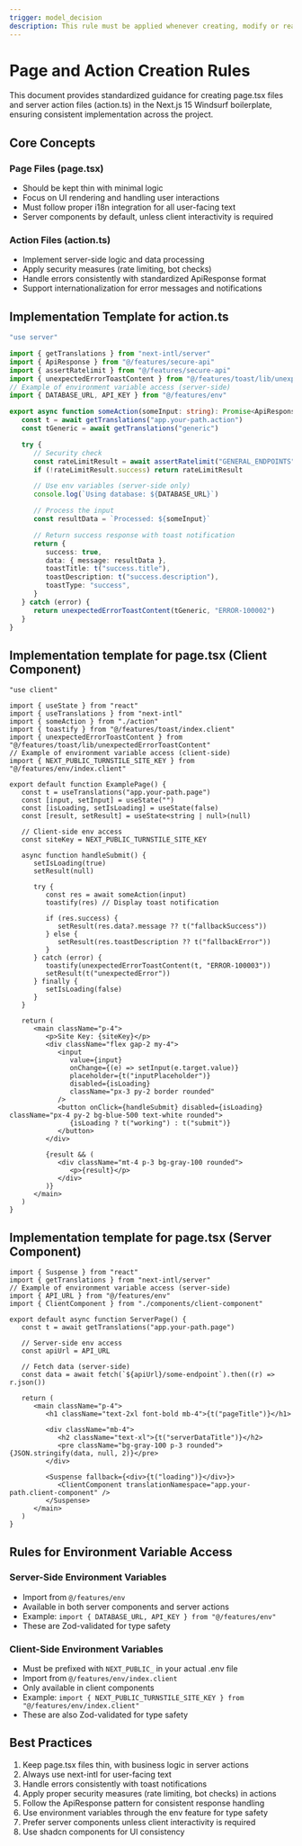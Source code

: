 ```yaml
---
trigger: model_decision
description: This rule must be applied whenever creating, modify or reading page.tsx files and server action files (action.ts)
---
```


# Page and Action Creation Rules

This document provides standardized guidance for creating page.tsx files and server action files (action.ts) in the Next.js 15 Windsurf boilerplate, ensuring consistent implementation across the project.

## Core Concepts

### Page Files (page.tsx)

- Should be kept thin with minimal logic
- Focus on UI rendering and handling user interactions
- Must follow proper i18n integration for all user-facing text
- Server components by default, unless client interactivity is required

### Action Files (action.ts)

- Implement server-side logic and data processing
- Apply security measures (rate limiting, bot checks)
- Handle errors consistently with standardized ApiResponse format
- Support internationalization for error messages and notifications

## Implementation Template for action.ts

```typescript
"use server"

import { getTranslations } from "next-intl/server"
import { ApiResponse } from "@/features/secure-api"
import { assertRatelimit } from "@/features/secure-api"
import { unexpectedErrorToastContent } from "@/features/toast/lib/unexpectedErrorToastContent"
// Example of environment variable access (server-side)
import { DATABASE_URL, API_KEY } from "@/features/env"

export async function someAction(someInput: string): Promise<ApiResponse<any>> {
   const t = await getTranslations("app.your-path.action")
   const tGeneric = await getTranslations("generic")

   try {
      // Security check
      const rateLimitResult = await assertRatelimit("GENERAL_ENDPOINTS")
      if (!rateLimitResult.success) return rateLimitResult

      // Use env variables (server-side only)
      console.log(`Using database: ${DATABASE_URL}`)

      // Process the input
      const resultData = `Processed: ${someInput}`

      // Return success response with toast notification
      return {
         success: true,
         data: { message: resultData },
         toastTitle: t("success.title"),
         toastDescription: t("success.description"),
         toastType: "success",
      }
   } catch (error) {
      return unexpectedErrorToastContent(tGeneric, "ERROR-100002")
   }
}
```

## Implementation template for page.tsx (Client Component)

```tsx
"use client"

import { useState } from "react"
import { useTranslations } from "next-intl"
import { someAction } from "./action"
import { toastify } from "@/features/toast/index.client"
import { unexpectedErrorToastContent } from "@/features/toast/lib/unexpectedErrorToastContent"
// Example of environment variable access (client-side)
import { NEXT_PUBLIC_TURNSTILE_SITE_KEY } from "@/features/env/index.client"

export default function ExamplePage() {
   const t = useTranslations("app.your-path.page")
   const [input, setInput] = useState("")
   const [isLoading, setIsLoading] = useState(false)
   const [result, setResult] = useState<string | null>(null)

   // Client-side env access
   const siteKey = NEXT_PUBLIC_TURNSTILE_SITE_KEY

   async function handleSubmit() {
      setIsLoading(true)
      setResult(null)

      try {
         const res = await someAction(input)
         toastify(res) // Display toast notification

         if (res.success) {
            setResult(res.data?.message ?? t("fallbackSuccess"))
         } else {
            setResult(res.toastDescription ?? t("fallbackError"))
         }
      } catch (error) {
         toastify(unexpectedErrorToastContent(t, "ERROR-100003"))
         setResult(t("unexpectedError"))
      } finally {
         setIsLoading(false)
      }
   }

   return (
      <main className="p-4">
         <p>Site Key: {siteKey}</p>
         <div className="flex gap-2 my-4">
            <input
               value={input}
               onChange={(e) => setInput(e.target.value)}
               placeholder={t("inputPlaceholder")}
               disabled={isLoading}
               className="px-3 py-2 border rounded"
            />
            <button onClick={handleSubmit} disabled={isLoading} className="px-4 py-2 bg-blue-500 text-white rounded">
               {isLoading ? t("working") : t("submit")}
            </button>
         </div>

         {result && (
            <div className="mt-4 p-3 bg-gray-100 rounded">
               <p>{result}</p>
            </div>
         )}
      </main>
   )
}
```

## Implementation template for page.tsx (Server Component)

```tsx
import { Suspense } from "react"
import { getTranslations } from "next-intl/server"
// Example of environment variable access (server-side)
import { API_URL } from "@/features/env"
import { ClientComponent } from "./components/client-component"

export default async function ServerPage() {
   const t = await getTranslations("app.your-path.page")

   // Server-side env access
   const apiUrl = API_URL

   // Fetch data (server-side)
   const data = await fetch(`${apiUrl}/some-endpoint`).then((r) => r.json())

   return (
      <main className="p-4">
         <h1 className="text-2xl font-bold mb-4">{t("pageTitle")}</h1>

         <div className="mb-4">
            <h2 className="text-xl">{t("serverDataTitle")}</h2>
            <pre className="bg-gray-100 p-3 rounded">{JSON.stringify(data, null, 2)}</pre>
         </div>

         <Suspense fallback={<div>{t("loading")}</div>}>
            <ClientComponent translationNamespace="app.your-path.client-component" />
         </Suspense>
      </main>
   )
}
```

## Rules for Environment Variable Access

### Server-Side Environment Variables

- Import from `@/features/env`
- Available in both server components and server actions
- Example: `import { DATABASE_URL, API_KEY } from "@/features/env"`
- These are Zod-validated for type safety

### Client-Side Environment Variables

- Must be prefixed with `NEXT_PUBLIC_` in your actual .env file
- Import from `@/features/env/index.client`
- Only available in client components
- Example: `import { NEXT_PUBLIC_TURNSTILE_SITE_KEY } from "@/features/env/index.client"`
- These are also Zod-validated for type safety

## Best Practices

1. Keep page.tsx files thin, with business logic in server actions
2. Always use next-intl for user-facing text
3. Handle errors consistently with toast notifications
4. Apply proper security measures (rate limiting, bot checks) in actions
5. Follow the ApiResponse pattern for consistent response handling
6. Use environment variables through the env feature for type safety
7. Prefer server components unless client interactivity is required
8. Use shadcn components for UI consistency
